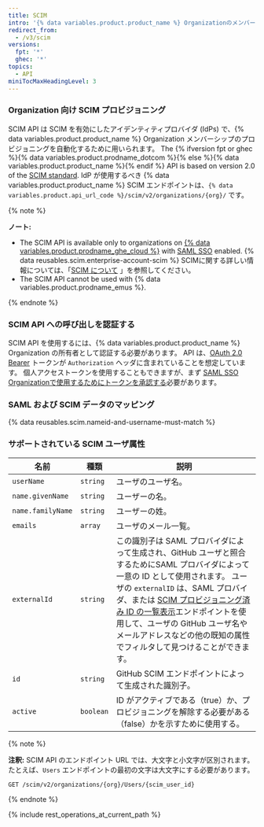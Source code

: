 ```yaml
---
title: SCIM
intro: '{% data variables.product.product_name %} Organizationのメンバーのアクセスを、SCIM APIを使って制御及び管理できます。'
redirect_from:
  - /v3/scim
versions:
  fpt: '*'
  ghec: '*'
topics:
  - API
miniTocMaxHeadingLevel: 3
---
```


### Organization 向け SCIM プロビジョニング

SCIM API は SCIM を有効にしたアイデンティティプロバイダ (IdPs) で、{% data variables.product.product_name %} Organization メンバーシップのプロビジョニングを自動化するために用いられます。 The {% ifversion fpt or ghec %}{% data variables.product.prodname_dotcom %}{% else %}{% data variables.product.product_name %}{% endif %} API is based on version 2.0 of the [SCIM standard](http://www.simplecloud.info/). IdP が使用するべき {% data variables.product.product_name %} SCIM エンドポイントは、`{% data variables.product.api_url_code %}/scim/v2/organizations/{org}/` です。

{% note %}

**ノート:**
  - The SCIM API is available only to organizations on [{% data variables.product.prodname_ghe_cloud %}](/billing/managing-billing-for-your-github-account/about-billing-for-github-accounts) with [SAML SSO](/rest/overview/other-authentication-methods#authenticating-for-saml-sso) enabled. {% data reusables.scim.enterprise-account-scim %} SCIMに関する詳しい情報については、「[SCIM について](/organizations/managing-saml-single-sign-on-for-your-organization/about-scim) 」を参照してください。
  - The SCIM API cannot be used with {% data variables.product.prodname_emus %}.

{% endnote %}

### SCIM API への呼び出しを認証する

SCIM API を使用するには、{% data variables.product.product_name %} Organization の所有者として認証する必要があります。 API は、[OAuth 2.0 Bearer](/developers/apps/authenticating-with-github-apps) トークンが `Authorization` ヘッダに含まれていることを想定しています。 個人アクセストークンを使用することもできますが、まず [SAML SSO Organizationで使用するためにトークンを承認する](/github/authenticating-to-github/authorizing-a-personal-access-token-for-use-with-saml-single-sign-on)必要があります。

### SAML および SCIM データのマッピング

{% data reusables.scim.nameid-and-username-must-match %}

### サポートされている SCIM ユーザ属性

| 名前                | 種類        | 説明                                                                                                                                                                                                                                             |
| ----------------- | --------- | ---------------------------------------------------------------------------------------------------------------------------------------------------------------------------------------------------------------------------------------------- |
| `userName`        | `string`  | ユーザのユーザ名。                                                                                                                                                                                                                                      |
| `name.givenName`  | `string`  | ユーザーの名。                                                                                                                                                                                                                                        |
| `name.familyName` | `string`  | ユーザーの姓。                                                                                                                                                                                                                                        |
| `emails`          | `array`   | ユーザのメール一覧。                                                                                                                                                                                                                                     |
| `externalId`      | `string`  | この識別子は SAML プロバイダによって生成され、GitHub ユーザと照合するためにSAML プロバイダによって一意の ID として使用されます。 ユーザの `externalID` は、SAML プロバイダ、または [SCIM プロビジョニング済み ID の一覧表示](#list-scim-provisioned-identities)エンドポイントを使用して、ユーザの GitHub ユーザ名やメールアドレスなどの他の既知の属性でフィルタして見つけることができます。 |
| `id`              | `string`  | GitHub SCIM エンドポイントによって生成された識別子。                                                                                                                                                                                                               |
| `active`          | `boolean` | ID がアクティブである（true）か、プロビジョニングを解除する必要がある（false）かを示すために使用する。                                                                                                                                                                                      |

{% note %}

**注釈:** SCIM API のエンドポイント URL では、大文字と小文字が区別されます。 たとえば、`Users` エンドポイントの最初の文字は大文字にする必要があります。

```shell
GET /scim/v2/organizations/{org}/Users/{scim_user_id}
```

{% endnote %}

{% include rest_operations_at_current_path %}
